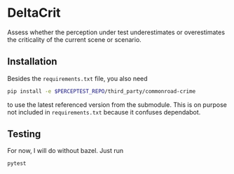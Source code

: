 # DeltaCrit

Assess whether the perception under test underestimates or overestimates the criticality of the current scene or scenario.

## Installation

Besides the `requirements.txt` file, you also need

```bash
pip install -e $PERCEPTEST_REPO/third_party/commonroad-crime
```

to use the latest referenced version from the submodule. 
This is on purpose not included in `requirements.txt` because it confuses dependabot.

## Testing

For now, I will do without bazel. Just run

`pytest`
